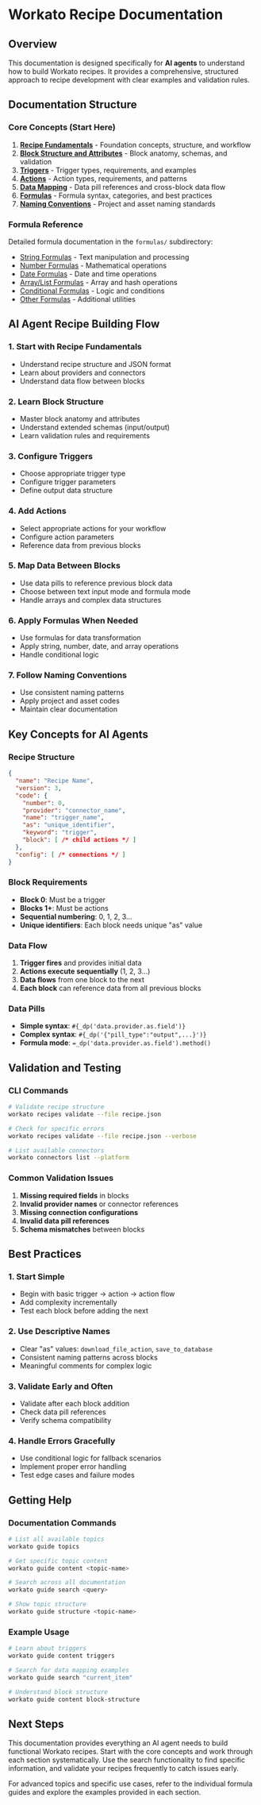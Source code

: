 # Workato Recipe Documentation

## Overview

This documentation is designed specifically for **AI agents** to understand how to build Workato recipes. It provides a comprehensive, structured approach to recipe development with clear examples and validation rules.

## Documentation Structure

### Core Concepts (Start Here)

1. **[Recipe Fundamentals](./recipe-fundamentals.md)** - Foundation concepts, structure, and workflow
2. **[Block Structure and Attributes](./block-structure.md)** - Block anatomy, schemas, and validation
3. **[Triggers](./triggers.md)** - Trigger types, requirements, and examples
4. **[Actions](./actions.md)** - Action types, requirements, and patterns
5. **[Data Mapping](./data-mapping.md)** - Data pill references and cross-block data flow
6. **[Formulas](./formulas.md)** - Formula syntax, categories, and best practices
7. **[Naming Conventions](./naming-conventions.md)** - Project and asset naming standards

### Formula Reference

Detailed formula documentation in the `formulas/` subdirectory:
- [String Formulas](./formulas/string-formulas.md) - Text manipulation and processing
- [Number Formulas](./formulas/number-formulas.md) - Mathematical operations
- [Date Formulas](./formulas/date-formulas.md) - Date and time operations
- [Array/List Formulas](./formulas/array-list-formulas.md) - Array and hash operations
- [Conditional Formulas](./formulas/conditions.md) - Logic and conditions
- [Other Formulas](./formulas/other-formulas.md) - Additional utilities

## AI Agent Recipe Building Flow

### 1. Start with Recipe Fundamentals
- Understand recipe structure and JSON format
- Learn about providers and connectors
- Understand data flow between blocks

### 2. Learn Block Structure
- Master block anatomy and attributes
- Understand extended schemas (input/output)
- Learn validation rules and requirements

### 3. Configure Triggers
- Choose appropriate trigger type
- Configure trigger parameters
- Define output data structure

### 4. Add Actions
- Select appropriate actions for your workflow
- Configure action parameters
- Reference data from previous blocks

### 5. Map Data Between Blocks
- Use data pills to reference previous block data
- Choose between text input mode and formula mode
- Handle arrays and complex data structures

### 6. Apply Formulas When Needed
- Use formulas for data transformation
- Apply string, number, date, and array operations
- Handle conditional logic

### 7. Follow Naming Conventions
- Use consistent naming patterns
- Apply project and asset codes
- Maintain clear documentation

## Key Concepts for AI Agents

### Recipe Structure
```json
{
  "name": "Recipe Name",
  "version": 3,
  "code": {
    "number": 0,
    "provider": "connector_name",
    "name": "trigger_name",
    "as": "unique_identifier",
    "keyword": "trigger",
    "block": [ /* child actions */ ]
  },
  "config": [ /* connections */ ]
}
```

### Block Requirements
- **Block 0**: Must be a trigger
- **Blocks 1+**: Must be actions
- **Sequential numbering**: 0, 1, 2, 3...
- **Unique identifiers**: Each block needs unique "as" value

### Data Flow
1. **Trigger fires** and provides initial data
2. **Actions execute sequentially** (1, 2, 3...)
3. **Data flows** from one block to the next
4. **Each block** can reference data from all previous blocks

### Data Pills
- **Simple syntax**: `#{_dp('data.provider.as.field')}`
- **Complex syntax**: `#{_dp('{"pill_type":"output",...}')}`
- **Formula mode**: `=_dp('data.provider.as.field').method()`

## Validation and Testing

### CLI Commands
```bash
# Validate recipe structure
workato recipes validate --file recipe.json

# Check for specific errors
workato recipes validate --file recipe.json --verbose

# List available connectors
workato connectors list --platform
```

### Common Validation Issues
1. **Missing required fields** in blocks
2. **Invalid provider names** or connector references
3. **Missing connection configurations**
4. **Invalid data pill references**
5. **Schema mismatches** between blocks

## Best Practices

### 1. Start Simple
- Begin with basic trigger → action → action flow
- Add complexity incrementally
- Test each block before adding the next

### 2. Use Descriptive Names
- Clear "as" values: `download_file_action`, `save_to_database`
- Consistent naming patterns across blocks
- Meaningful comments for complex logic

### 3. Validate Early and Often
- Validate after each block addition
- Check data pill references
- Verify schema compatibility

### 4. Handle Errors Gracefully
- Use conditional logic for fallback scenarios
- Implement proper error handling
- Test edge cases and failure modes

## Getting Help

### Documentation Commands
```bash
# List all available topics
workato guide topics

# Get specific topic content
workato guide content <topic-name>

# Search across all documentation
workato guide search <query>

# Show topic structure
workato guide structure <topic-name>
```

### Example Usage
```bash
# Learn about triggers
workato guide content triggers

# Search for data mapping examples
workato guide search "current_item"

# Understand block structure
workato guide content block-structure
```

## Next Steps

This documentation provides everything an AI agent needs to build functional Workato recipes. Start with the core concepts and work through each section systematically. Use the search functionality to find specific information, and validate your recipes frequently to catch issues early.

For advanced topics and specific use cases, refer to the individual formula guides and explore the examples provided in each section.
